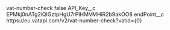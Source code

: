 <?xml version="1.0" encoding="UTF-8"?>
<CustomMetadata xmlns="http://soap.sforce.com/2006/04/metadata" xmlns:xsi="http://www.w3.org/2001/XMLSchema-instance" xmlns:xsd="http://www.w3.org/2001/XMLSchema">
    <label>vat-number-check</label>
    <protected>false</protected>
    <values>
        <field>API_Key__c</field>
        <value xsi:type="xsd:string">EPMkj0nATg2iQlGztpHgU7rPIHMVMHiR2b9akOO8</value>
    </values>
    <values>
        <field>endPoint__c</field>
        <value xsi:type="xsd:string">https://eu.vatapi.com/v2/vat-number-check?vatid={0}</value>
    </values>
</CustomMetadata>
